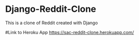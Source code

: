 # Django-Reddit-Clone
This is a clone of Reddit created with Django

#Link to Heroku App
https://sac-reddit-clone.herokuapp.com/
